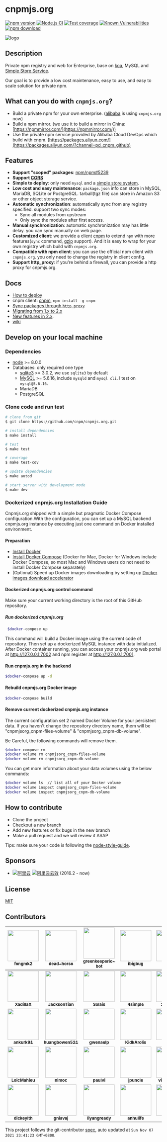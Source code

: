 cnpmjs.org
=======

[![npm version][npm-image]][npm-url]
[![Node.js CI](https://github.com/cnpm/cnpmjs.org/actions/workflows/nodejs.yml/badge.svg)](https://github.com/cnpm/cnpmjs.org/actions/workflows/nodejs.yml)
[![Test coverage][codecov-image]][codecov-url]
[![Known Vulnerabilities][snyk-image]][snyk-url]
[![npm download][download-image]][download-url]

[npm-image]: http://cnpmjs.org/badge/v/cnpmjs.org.svg?style=flat-square
[npm-url]: http://cnpmjs.org/package/cnpmjs.org
[codecov-image]: https://codecov.io/gh/cnpm/cnpmjs.org/branch/master/graph/badge.svg
[codecov-url]: https://codecov.io/gh/cnpm/cnpmjs.org
[snyk-image]: https://snyk.io/test/npm/cnpmjs.org/badge.svg?style=flat-square
[snyk-url]: https://snyk.io/test/npm/cnpmjs.org
[download-image]: https://img.shields.io/npm/dm/cnpmjs.org.svg?style=flat-square
[download-url]: https://npmjs.org/package/cnpmjs.org

![logo](https://raw.github.com/cnpm/cnpmjs.org/master/logo.png)

## Description

Private npm registry and web for Enterprise, base on [koa](http://koajs.com/),
MySQL and [Simple Store Service](https://github.com/cnpm/cnpmjs.org/wiki/NFS-Guide).

Our goal is to provide a low cost maintenance, easy to use, and easy to scale solution for private npm.

## What can you do with `cnpmjs.org`?

* Build a private npm for your own enterprise. ([alibaba](http://www.alibaba.com/) is using `cnpmjs.org` now)
* Build a npm mirror. (we use it to build a mirror in China: [https://npmmirror.com/](https://npmmirror.com/))
* Use the private npm service provided by Alibaba Cloud DevOps which build with cnpm. [https://packages.aliyun.com/](https://packages.aliyun.com/?channel=pd_cnpm_github)

## Features

* **Support "scoped" packages**: [npm/npm#5239](https://github.com/npm/npm/issues/5239)
* **Support [CORS](http://en.wikipedia.org/wiki/Cross-origin_resource_sharing)**
* **Simple to deploy**: only need `mysql` and a [simple store system](https://github.com/cnpm/cnpmjs.org/wiki/NFS-Guide).
* **Low cost and easy maintenance**: `package.json` info can store in MySQL, MariaDB, SQLite or PostgreSQL.
tarball(tgz file) can store in Amazon S3 or other object storage service.
* **Automatic synchronization**: automatically sync from any registry specified. support two sync modes:
  - Sync all modules from upstream
  - Only sync the modules after first access.
* **Manual synchronization**: automatic synchronization may has little delay. you can sync manually on web page.
* **Customized client**: we provide a client [cnpm](https://github.com/cnpm/cnpm)
to extend `npm` with more features(`sync` command, [gzip](https://github.com/npm/npm-registry-client/pull/40) support).
And it is easy to wrap for your own registry which build with `cnpmjs.org`.
* **Compatible with npm client**: you can use the official npm client with `cnpmjs.org`.
you only need to change the registry in client config.
* **Support http_proxy**: if you're behind a firewall, you can provide a http proxy for cnpmjs.org.

## Docs

* [How to deploy](https://github.com/cnpm/cnpmjs.org/wiki/Deploy)
* cnpm client: [cnpm](https://github.com/cnpm/cnpm), `npm install -g cnpm`
* [Sync packages through `http_proxy`](https://github.com/cnpm/cnpmjs.org/wiki/Sync-packages-through-http_proxy)
* [Migrating from 1.x to 2.x](https://github.com/cnpm/cnpmjs.org/wiki/Migrating-from-1.x-to-2.x)
* [New features in 2.x](https://github.com/cnpm/cnpmjs.org/wiki/New-features-in-2.x).
* [wiki](https://github.com/cnpm/cnpmjs.org/wiki)

## Develop on your local machine

### Dependencies

* [node](http://nodejs.org) >= 8.0.0
* Databases: only required one type
  * [sqlite3](https://npmmirror.com/package/sqlite3) >= 3.0.2, we use `sqlite3` by default
  * [MySQL](http://dev.mysql.com/downloads/) >= 5.6.16, include `mysqld` and `mysql cli`. I test on `mysql@5.6.16`.
  * MariaDB
  * PostgreSQL

### Clone code and run test

```bash
# clone from git
$ git clone https://github.com/cnpm/cnpmjs.org.git

# install dependencies
$ make install

# test
$ make test

# coverage
$ make test-cov

# update dependencies
$ make autod

# start server with development mode
$ make dev
```

### Dockerized cnpmjs.org Installation Guide

Cnpmjs.org shipped with a simple but pragmatic Docker Compose configuration.With the configuration, you can set up a MySQL backend cnpmjs.org instance by executing just one command on Docker installed environment.

#### Preparation

* [Install Docker](https://www.docker.com/community-edition)
* [Install Docker Compose](https://docs.docker.com/compose/install/) (Docker for Mac, Docker for Windows include Docker Compose, so most Mac and Windows users do not need to install Docker Compose separately)
* (Optional) Speed up Docker images downloading by setting up [Docker images download accelerator](https://yq.aliyun.com/articles/29941)


#### Dockerized cnpmjs.org control command

Make sure your current working directory is the root of this GitHub repository.

##### Run dockerized cnpmjs.org

```bash
 $docker-compose up
 ```

This command will build a Docker image using the current code of repository. Then set up a dockerized MySQL instance with data initialized. After Docker container running, you can access your cnpmjs.org web portal at http://127.0.0.1:7002 and npm register at http://127.0.0.1:7001.

#### Run cnpmjs.org in the backend

```bash
$docker-compose up -d
```

#### Rebuild cnpmjs.org Docker image

```bash
$docker-compose build
```

#### Remove current dockerized cnpmjs.org instance

The current configuration set 2 named Docker Volume for your persistent data. If you haven't change the repository directory name, them will be "cnpmjsorg_cnpm-files-volume" & "cnpmjsorg_cnpm-db-volume".

Be Careful, the following commands will remove them.

```bash
$docker-compose rm
$docker volume rm cnpmjsorg_cnpm-files-volume
$docker volume rm cnpmjsorg_cnpm-db-volume
```

You can get more information about your data volumes using the below commands:

```bash
$docker volume ls  // list all of your Docker volume
$docker volume inspect cnpmjsorg_cnpm-files-volume
$docker volume inspect cnpmjsorg_cnpm-db-volume
```

## How to contribute

* Clone the project
* Checkout a new branch
* Add new features or fix bugs in the new branch
* Make a pull request and we will review it ASAP

Tips: make sure your code is following the [node-style-guide](https://github.com/felixge/node-style-guide).

## Sponsors

- [![阿里云](https://static.aliyun.com/images/www-summerwind/logo.gif)](http://click.aliyun.com/m/4288/) [![阿里云云效](https://img.alicdn.com/tfs/TB116yt3fb2gK0jSZK9XXaEgFXa-106-20.png)](https://devops.aliyun.com/?channel=pd_cnpm_github) (2016.2 - now)

## License

[MIT](LICENSE.txt)
<!-- GITCONTRIBUTOR_START -->

## Contributors

|[<img src="https://avatars.githubusercontent.com/u/156269?v=4" width="100px;"/><br/><sub><b>fengmk2</b></sub>](https://github.com/fengmk2)<br/>|[<img src="https://avatars.githubusercontent.com/u/985607?v=4" width="100px;"/><br/><sub><b>dead-horse</b></sub>](https://github.com/dead-horse)<br/>|[<img src="https://avatars.githubusercontent.com/u/14790466?v=4" width="100px;"/><br/><sub><b>greenkeeperio-bot</b></sub>](https://github.com/greenkeeperio-bot)<br/>|[<img src="https://avatars.githubusercontent.com/u/543405?v=4" width="100px;"/><br/><sub><b>ibigbug</b></sub>](https://github.com/ibigbug)<br/>|[<img src="https://avatars.githubusercontent.com/u/6897780?v=4" width="100px;"/><br/><sub><b>killagu</b></sub>](https://github.com/killagu)<br/>|[<img src="https://avatars.githubusercontent.com/u/1147375?v=4" width="100px;"/><br/><sub><b>alsotang</b></sub>](https://github.com/alsotang)<br/>|
| :---: | :---: | :---: | :---: | :---: | :---: |
|[<img src="https://avatars.githubusercontent.com/u/2842176?v=4" width="100px;"/><br/><sub><b>XadillaX</b></sub>](https://github.com/XadillaX)<br/>|[<img src="https://avatars.githubusercontent.com/u/327019?v=4" width="100px;"/><br/><sub><b>JacksonTian</b></sub>](https://github.com/JacksonTian)<br/>|[<img src="https://avatars.githubusercontent.com/u/11251401?v=4" width="100px;"/><br/><sub><b>Solais</b></sub>](https://github.com/Solais)<br/>|[<img src="https://avatars.githubusercontent.com/u/1134761?v=4" width="100px;"/><br/><sub><b>4simple</b></sub>](https://github.com/4simple)<br/>|[<img src="https://avatars.githubusercontent.com/u/6622122?v=4" width="100px;"/><br/><sub><b>21paradox</b></sub>](https://github.com/21paradox)<br/>|[<img src="https://avatars.githubusercontent.com/u/1294440?v=4" width="100px;"/><br/><sub><b>albertZhang2013</b></sub>](https://github.com/albertZhang2013)<br/>|
|[<img src="https://avatars.githubusercontent.com/u/6111524?v=4" width="100px;"/><br/><sub><b>ankurk91</b></sub>](https://github.com/ankurk91)<br/>|[<img src="https://avatars.githubusercontent.com/u/1935436?v=4" width="100px;"/><br/><sub><b>huangbowen521</b></sub>](https://github.com/huangbowen521)<br/>|[<img src="https://avatars.githubusercontent.com/u/5365267?v=4" width="100px;"/><br/><sub><b>gwenaelp</b></sub>](https://github.com/gwenaelp)<br/>|[<img src="https://avatars.githubusercontent.com/u/324440?v=4" width="100px;"/><br/><sub><b>KidkArolis</b></sub>](https://github.com/KidkArolis)<br/>|[<img src="https://avatars.githubusercontent.com/u/922240?v=4" width="100px;"/><br/><sub><b>tq0fqeu</b></sub>](https://github.com/tq0fqeu)<br/>|[<img src="https://avatars.githubusercontent.com/u/1587797?v=4" width="100px;"/><br/><sub><b>limianwang</b></sub>](https://github.com/limianwang)<br/>|
|[<img src="https://avatars.githubusercontent.com/u/900947?v=4" width="100px;"/><br/><sub><b>LoicMahieu</b></sub>](https://github.com/LoicMahieu)<br/>|[<img src="https://avatars.githubusercontent.com/u/3949015?v=4" width="100px;"/><br/><sub><b>nimoc</b></sub>](https://github.com/nimoc)<br/>|[<img src="https://avatars.githubusercontent.com/u/1614482?v=4" width="100px;"/><br/><sub><b>paulvi</b></sub>](https://github.com/paulvi)<br/>|[<img src="https://avatars.githubusercontent.com/u/1422472?v=4" width="100px;"/><br/><sub><b>jpuncle</b></sub>](https://github.com/jpuncle)<br/>|[<img src="https://avatars.githubusercontent.com/u/20092391?v=4" width="100px;"/><br/><sub><b>vincentmrlau</b></sub>](https://github.com/vincentmrlau)<br/>|[<img src="https://avatars.githubusercontent.com/u/4470552?v=4" width="100px;"/><br/><sub><b>stoneChen</b></sub>](https://github.com/stoneChen)<br/>|
[<img src="https://avatars.githubusercontent.com/u/2196373?v=4" width="100px;"/><br/><sub><b>dickeylth</b></sub>](https://github.com/dickeylth)<br/>|[<img src="https://avatars.githubusercontent.com/u/1941756?v=4" width="100px;"/><br/><sub><b>gniavaj</b></sub>](https://github.com/gniavaj)<br/>|[<img src="https://avatars.githubusercontent.com/u/5040076?v=4" width="100px;"/><br/><sub><b>liyangready</b></sub>](https://github.com/liyangready)<br/>|[<img src="https://avatars.githubusercontent.com/u/970903?v=4" width="100px;"/><br/><sub><b>anhulife</b></sub>](https://github.com/anhulife)<br/>|[<img src="https://avatars.githubusercontent.com/u/1578838?v=4" width="100px;"/><br/><sub><b>lvscar</b></sub>](https://github.com/lvscar)<br/>|[<img src="https://avatars.githubusercontent.com/u/87431?v=4" width="100px;"/><br/><sub><b>wenbing</b></sub>](https://github.com/wenbing)<br/>

This project follows the git-contributor [spec](https://github.com/xudafeng/git-contributor), auto updated at `Sun Nov 07 2021 23:41:23 GMT+0800`.

<!-- GITCONTRIBUTOR_END -->

